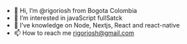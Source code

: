 - 👋 Hi, I’m @rigoriosh from Bogota Colombia
- 👀 I’m interested in javaScript fullSatck
- 🌱 I’ve knowledge on Node, Nextjs, React and react-native
- 📫 How to reach me rigoriosh@gmail.com

<!---
rigoriosh/rigoriosh is a ✨ special ✨ repository because its `README.md` (this file) appears on your GitHub profile.
You can click the Preview link to take a look at your changes.
--->
